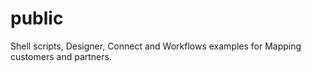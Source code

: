 # public
Shell scripts, Designer, Connect and Workflows examples for Mapping customers and partners.

